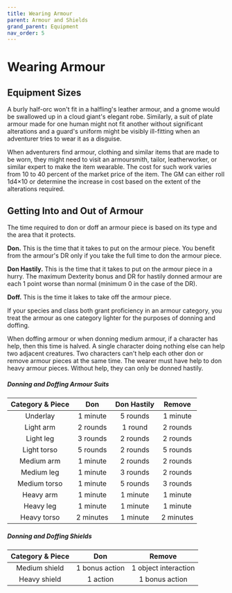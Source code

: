 ```yaml
---
title: Wearing Armour
parent: Armour and Shields
grand_parent: Equipment
nav_order: 5
---
```


# Wearing Armour

## Equipment Sizes
A burly half-orc won't fit in a halfling's leather armour, and a gnome would be swallowed up in a cloud giant's elegant robe. Similarly, a suit of plate armour made for one human might not fit another without significant alterations and a guard's uniform might be visibly ill-fitting when an adventurer tries to wear it as a disguise.
 
When adventurers find armour, clothing and similar items that are made to be worn, they might need to visit an armoursmith, tailor, leatherworker, or similar expert to make the item wearable. The cost for such work varies from 10 to 40 percent of the market price of the item. The GM can either roll 1d4×10 or determine the increase in cost based on the extent of the alterations required.

## Getting Into and Out of Armour

The time required to don or doff an armour piece is based on its type and the area that it protects.

**Don.** This is the time that it takes to put on the armour piece. You benefit from the armour's DR only if you take the full time to don the armour piece.

**Don Hastily.** This is the time that it takes to put on the armour piece in a hurry. The maximum Dexterity bonus and DR for hastily donned armour are each 1 point worse than normal (minimum 0 in the case of the DR).

**Doff.** This is the time it lakes to take off the armour piece.

If your species and class both grant proficiency in an armour category, you treat the armour as one category lighter for the purposes of donning and doffing.

When doffing armour or when donning medium armour, if a character has help, then this time is halved. A single character doing nothing else can help two adjacent creatures. Two characters can't help each other don or remove armour pieces at the same time. The wearer must have help to don heavy armour pieces. Without help, they can only be donned hastily.

##### Donning and Doffing Armour Suits

| Category & Piece | Don | Don Hastily | Remove |
|:----------------:|:---:|:-----------:|:------:|
| Underlay | 1 minute | 5 rounds | 1 minute |
| Light arm | 2 rounds | 1 round | 2 rounds |
| Light leg | 3 rounds | 2 rounds | 2 rounds |
| Light torso | 5 rounds | 2 rounds | 5 rounds |
| Medium arm | 1 minute | 2 rounds | 2 rounds |
| Medium leg | 1 minute | 3 rounds | 2 rounds |
| Medium torso | 1 minute | 5 rounds | 3 rounds |
| Heavy arm | 1 minute | 1 minute | 1 minute |
| Heavy leg | 1 minute | 1 minute | 1 minute |
| Heavy torso | 2 minutes | 1 minute |	2 minutes |

##### Donning and Doffing Shields
| Category & Piece | Don | Remove |
|:----------------:|:---:|:------:|
| Medium shield | 1 bonus action | 1 object interaction |
| Heavy shield | 1 action | 1 bonus action |
